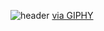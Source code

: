 ![header](https://capsule-render.vercel.app/api?type=waving&color=auto&height=200&section=header&text=Hello%20Everyone&fontSize=60)
[via GIPHY](https://giphy.com/gifs/cat-hello-hey-VOPK1BqsMEJRS)
<!--
**sarvesh-pathak/sarvesh-pathak** is a ✨ _special_ ✨ repository because its `README.md` (this file) appears on your GitHub profile.

Here are some ideas to get you started:

- 🔭 I’m currently working on ...
- 🌱 I’m currently learning ...
- 👯 I’m looking to collaborate on ...
- 🤔 I’m looking for help with ...
- 💬 Ask me about ...
- 📫 How to reach me: ...
- 😄 Pronouns: ...
- ⚡ Fun fact: ...
-->
